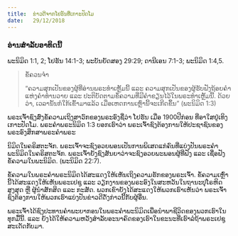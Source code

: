 ```yaml
---
title:  ຂ່າວດີຈາກໂຢຮັນທີ່ເກາະປັດໂມ
date:   29/12/2018
---
```


### ອ່ານສຳລັບອາທິດນີ້
ພະນິມິດ 1:1, 2; ໂຢຮັນ 14:1-3; ພະບັນຍັດສອງ 29:29; ດານີເອນ 7:1-3; ພະນິມິດ 1:4,5.

> <p>ຂໍ້ຄວນຈໍາ</p>
> “ຄວາມສຸກເປັນຂອງຜູ້ທີ່ອ່ານພຣະທໍາເຫຼັ້ມນີ້ ແລະ ຄວາມສຸກເປັນຂອງຜູ້ຮັບຟັງຖ້ອຍຄໍາແຫ່ງຄໍາທໍານວາຍ ແລະ ປະຕິບັດຕາມຂໍ້ຄວາມທີ່ມີຄໍາຂຽນໄວ້ໃນພຣະທໍາເຫຼັ້ມນີ້. ດ້ວຍວ່າ, ເວລານັ້ນກໍໃກ້ເຂົ້າມາແລ້ວ ເມື່ອເຫດການເຫຼົ່ານີ້ຈະເກີດຂຶ້ນ” (ພະນິມິດ 1:3)

ພຣະເຈົ້າຊົງສົ່ງຂໍ້ຄວາມເຖິງສາວົກຂອງພຣະອົງຊື່ວ່າ ໂຢຮັນ ເມື່ອ 1900ປີກ່ອນ ທີ່ອາໃສຢູ່ເທິງ ເກາະປັດໂມ. ພຣະຄໍາພຣະນິມິດ 1:3 ບອກເຮົາວ່າ ພຣະເຈົ້າຊົງຕ້ອງການໃຫ້ປະຊາຊົນຂອງພຣະອົງສຶກສາພຣະຄຳພຣະ

ນິມິດໃນຄຣິສຕະຈັກ. ພຣະເຈົ້າຈະຊົງອວຍພອນເປັນການພິເສດແກ່ຄົນທີ່ແບ່ງປັນພຣະຄໍາພະນິມິດໃນຄຣິສຕະຈັກ. ພຣະເຈົ້າຍັງຊົງສັນຍາວ່າຈະຊົງອວຍພະພອນຜູ້ທີ່ຟັງ ແລະ ເຊື່ອຟັງຂໍ້ຄວາມໃນພະນິມິດ. (ພະນິມິດ 22:7).

ຂໍ້ຄວາມໃນພຣະຄໍາພຣະນິມິດໄດ້ສະແດງໃຫ້ເຫັນເຖິງຄວາມຮັກຂອງພຣະເຈົ້າ. ຂໍ້ຄວາມເຫຼົ່ານີ້ໄດ້ສະແດງໃຫ້ເຫັນພຣະເຢຊູ ແລະ ວຽກງານຂອງພຣະອົງໃນສະຫວັນໃນຖານະປຸໂຣຫິດສູງສຸດ ຫຼື ຜູ້ນໍາສັກສິດ ແລະ ກະສັດ. ພວກເຂົາຍັງໄດ້ສະແດງໃຫ້ພວກເຮົາເຫັນວ່າ ພຣະເຈົ້າຊົງຕ້ອງການໃຫ້ພວກເຮົາແບ່ງປັນຂ່າວດີດັ່ງກ່າວນີ້ກັບຜູ້ອື່ນ. 

ພຣະເຈົ້າໄດ້ຊົງປະທານຄໍາພະຍາກອນໃນພຣະຄໍາພະນິມິດເພື່ອນໍາພາຊີວິດຂອງພວກເຮົາໃນທຸກມື້ນີ້. ແລະ ຍັງໄດ້ໃຫ້ຄວາມຫວັງສຳລັບອະນາຄົດຂອງເຮົາໃນຂະນະທີ່ເຮົາລໍຖ້າພຣະເຢຊູສະເດັດກັບມາ.
